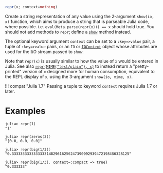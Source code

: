 ```julia
repr(x; context=nothing)
```

Create a string representation of any value using the 2-argument `show(io, x)` function, which aims to produce a string that is parseable Julia code, where possible. i.e. `eval(Meta.parse(repr(x))) == x` should hold true. You should not add methods to `repr`; define a [`show`](@ref) method instead.

The optional keyword argument `context` can be set to a `:key=>value` pair, a tuple of `:key=>value` pairs, or an `IO` or [`IOContext`](@ref) object whose attributes are used for the I/O stream passed to `show`.

Note that `repr(x)` is usually similar to how the value of `x` would be entered in Julia.  See also [`repr(MIME("text/plain"), x)`](@ref) to instead return a "pretty-printed" version of `x` designed more for human consumption, equivalent to the REPL display of `x`, using the 3-argument `show(io, mime, x)`.

!!! compat "Julia 1.7"
    Passing a tuple to keyword `context` requires Julia 1.7 or later.


# Examples

```jldoctest
julia> repr(1)
"1"

julia> repr(zeros(3))
"[0.0, 0.0, 0.0]"

julia> repr(big(1/3))
"0.333333333333333314829616256247390992939472198486328125"

julia> repr(big(1/3), context=:compact => true)
"0.333333"

```
